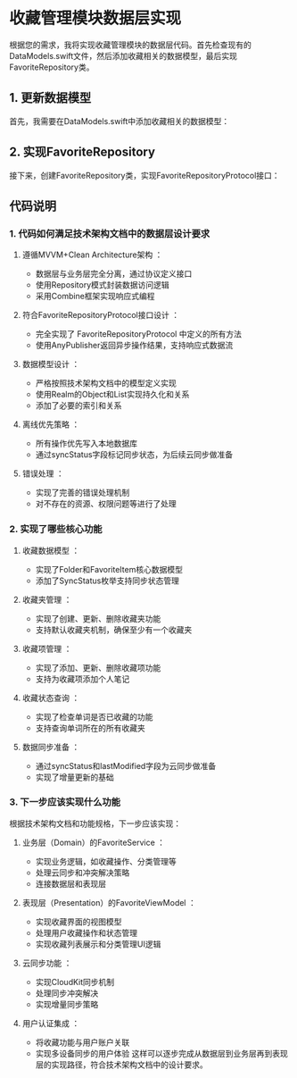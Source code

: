 # 收藏管理模块数据层实现
根据您的需求，我将实现收藏管理模块的数据层代码。首先检查现有的DataModels.swift文件，然后添加收藏相关的数据模型，最后实现FavoriteRepository类。

## 1. 更新数据模型
首先，我需要在DataModels.swift中添加收藏相关的数据模型：

## 2. 实现FavoriteRepository
接下来，创建FavoriteRepository类，实现FavoriteRepositoryProtocol接口：


## 代码说明
### 1. 代码如何满足技术架构文档中的数据层设计要求
1. 遵循MVVM+Clean Architecture架构 ：
   
   - 数据层与业务层完全分离，通过协议定义接口
   - 使用Repository模式封装数据访问逻辑
   - 采用Combine框架实现响应式编程
2. 符合FavoriteRepositoryProtocol接口设计 ：
   
   - 完全实现了 FavoriteRepositoryProtocol 中定义的所有方法
   - 使用AnyPublisher返回异步操作结果，支持响应式数据流
3. 数据模型设计 ：
   
   - 严格按照技术架构文档中的模型定义实现
   - 使用Realm的Object和List实现持久化和关系
   - 添加了必要的索引和关系
4. 离线优先策略 ：
   
   - 所有操作优先写入本地数据库
   - 通过syncStatus字段标记同步状态，为后续云同步做准备
5. 错误处理 ：
   
   - 实现了完善的错误处理机制
   - 对不存在的资源、权限问题等进行了处理
### 2. 实现了哪些核心功能
1. 收藏数据模型 ：
   
   - 实现了Folder和FavoriteItem核心数据模型
   - 添加了SyncStatus枚举支持同步状态管理
2. 收藏夹管理 ：
   
   - 实现了创建、更新、删除收藏夹功能
   - 支持默认收藏夹机制，确保至少有一个收藏夹
3. 收藏项管理 ：
   
   - 实现了添加、更新、删除收藏项功能
   - 支持为收藏项添加个人笔记
4. 收藏状态查询 ：
   
   - 实现了检查单词是否已收藏的功能
   - 支持查询单词所在的所有收藏夹
5. 数据同步准备 ：
   
   - 通过syncStatus和lastModified字段为云同步做准备
   - 实现了增量更新的基础
### 3. 下一步应该实现什么功能
根据技术架构文档和功能规格，下一步应该实现：

1. 业务层（Domain）的FavoriteService ：
   
   - 实现业务逻辑，如收藏操作、分类管理等
   - 处理云同步和冲突解决策略
   - 连接数据层和表现层
2. 表现层（Presentation）的FavoriteViewModel ：
   
   - 实现收藏界面的视图模型
   - 处理用户收藏操作和状态管理
   - 实现收藏列表展示和分类管理UI逻辑
3. 云同步功能 ：
   
   - 实现CloudKit同步机制
   - 处理同步冲突解决
   - 实现增量同步策略
4. 用户认证集成 ：
   
   - 将收藏功能与用户账户关联
   - 实现多设备同步的用户体验
这样可以逐步完成从数据层到业务层再到表现层的实现路径，符合技术架构文档中的设计要求。